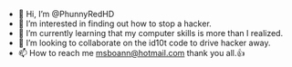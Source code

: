 - 👋 Hi, I’m @PhunnyRedHD
- 👀 I’m interested in finding out how to stop a hacker.
- 🌱 I’m currently learning that my computer skills is more than I realized.
- 💞️ I’m looking to collaborate on the id10t code to drive hacker away.
- 📫 How to reach me msboann@hotmail.com thank you all.👍

<!---
PhunnyRedHD/PhunnyRedHD is a ✨ special ✨ repository because its `README.md` (this file) appears on your GitHub profile.
You can click the Preview link to take a look at your changes.
--->
